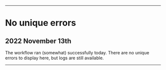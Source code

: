 
***

# No unique errors

## 2022 November 13th

The workflow ran (somewhat) successfully today. There are no unique errors to display here, but logs are still available.

***

